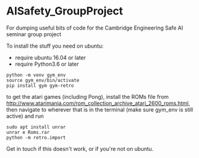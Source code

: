 # AISafety_GroupProject
For dumping useful bits of code for the Cambridge Engineering Safe AI seminar group project

To install the stuff you need on ubuntu:
* require ubuntu 16.04 or later
* require Python3.6 or later
```
python -m venv gym_env
source gym_env/bin/activate
pip install gym gym-retro
```
to get the atari games (including Pong), install the ROMs file from http://www.atarimania.com/rom_collection_archive_atari_2600_roms.html, then navigate to wherever that is in the terminal (make sure gym_env is still active) and run
```
sudo apt install unrar
unrar e Roms.rar
python -m retro.import
```
Get in touch if this doesn't work, or if you're not on ubuntu.